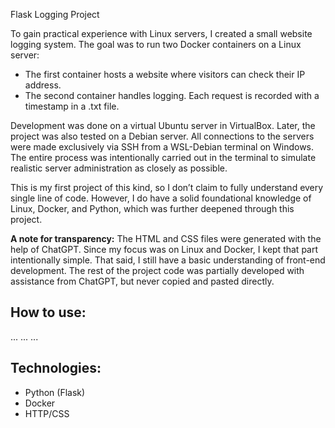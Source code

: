 Flask Logging Project

To gain practical experience with Linux servers, I created a small website logging system.
The goal was to run two Docker containers on a Linux server:

* The first container hosts a website where visitors can check their IP address.
* The second container handles logging. Each request is recorded with a timestamp in a .txt file.

Development was done on a virtual Ubuntu server in VirtualBox. Later, the project was also tested on a Debian server.
All connections to the servers were made exclusively via SSH from a WSL-Debian terminal on Windows.
The entire process was intentionally carried out in the terminal to simulate realistic server administration as closely as possible.

This is my first project of this kind, so I don’t claim to fully understand every single line of code.
However, I do have a solid foundational knowledge of Linux, Docker, and Python, which was further deepened through this project.

**A note for transparency:**
The HTML and CSS files were generated with the help of ChatGPT. Since my focus was on Linux and Docker, I kept that part intentionally simple. That said, I still have a basic understanding of front-end development.
The rest of the project code was partially developed with assistance from ChatGPT, but never copied and pasted directly.

## How to use:
... ... ...

## Technologies: 
* Python (Flask)
* Docker
* HTTP/CSS